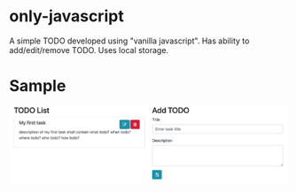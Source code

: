 # only-javascript

A simple TODO developed using "vanilla javascript". Has ability to add/edit/remove TODO. Uses local storage.

# Sample
![alt text](https://github.com/gopilakshmanan/only-javascript/blob/main/Screen%20Shot%202020-11-29%20at%2014.15.49.png?raw=true)
